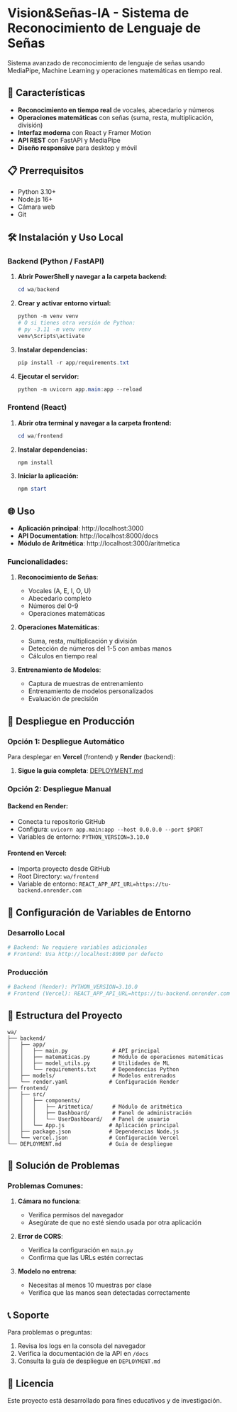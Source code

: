 # Vision&Señas-IA - Sistema de Reconocimiento de Lenguaje de Señas

Sistema avanzado de reconocimiento de lenguaje de señas usando MediaPipe, Machine Learning y operaciones matemáticas en tiempo real.

## 🚀 Características

- **Reconocimiento en tiempo real** de vocales, abecedario y números
- **Operaciones matemáticas** con señas (suma, resta, multiplicación, división)
- **Interfaz moderna** con React y Framer Motion
- **API REST** con FastAPI y MediaPipe
- **Diseño responsive** para desktop y móvil

## 📋 Prerrequisitos

- Python 3.10+
- Node.js 16+
- Cámara web
- Git

## 🛠️ Instalación y Uso Local

### Backend (Python / FastAPI)

1. **Abrir PowerShell y navegar a la carpeta backend:**
   ```powershell
   cd wa/backend
   ```

2. **Crear y activar entorno virtual:**
   ```powershell
   python -m venv venv
   # O si tienes otra versión de Python:
   # py -3.11 -m venv venv
   venv\Scripts\activate
   ```

3. **Instalar dependencias:**
   ```powershell
   pip install -r app/requirements.txt
   ```

4. **Ejecutar el servidor:**
   ```powershell
   python -m uvicorn app.main:app --reload
   ```

### Frontend (React)

1. **Abrir otra terminal y navegar a la carpeta frontend:**
   ```powershell
   cd wa/frontend
   ```

2. **Instalar dependencias:**
   ```powershell
   npm install
   ```

3. **Iniciar la aplicación:**
   ```powershell
   npm start
   ```

## 🌐 Uso

- **Aplicación principal**: http://localhost:3000
- **API Documentation**: http://localhost:8000/docs
- **Módulo de Aritmética**: http://localhost:3000/aritmetica

### Funcionalidades:

1. **Reconocimiento de Señas**:
   - Vocales (A, E, I, O, U)
   - Abecedario completo
   - Números del 0-9
   - Operaciones matemáticas

2. **Operaciones Matemáticas**:
   - Suma, resta, multiplicación y división
   - Detección de números del 1-5 con ambas manos
   - Cálculos en tiempo real

3. **Entrenamiento de Modelos**:
   - Captura de muestras de entrenamiento
   - Entrenamiento de modelos personalizados
   - Evaluación de precisión

## 🚀 Despliegue en Producción

### Opción 1: Despliegue Automático

Para desplegar en **Vercel** (frontend) y **Render** (backend):

1. **Sigue la guía completa**: [DEPLOYMENT.md](./DEPLOYMENT.md)

### Opción 2: Despliegue Manual

#### Backend en Render:
- Conecta tu repositorio GitHub
- Configura: `uvicorn app.main:app --host 0.0.0.0 --port $PORT`
- Variables de entorno: `PYTHON_VERSION=3.10.0`

#### Frontend en Vercel:
- Importa proyecto desde GitHub
- Root Directory: `wa/frontend`
- Variable de entorno: `REACT_APP_API_URL=https://tu-backend.onrender.com`

## 🔧 Configuración de Variables de Entorno

### Desarrollo Local
```bash
# Backend: No requiere variables adicionales
# Frontend: Usa http://localhost:8000 por defecto
```

### Producción
```bash
# Backend (Render): PYTHON_VERSION=3.10.0
# Frontend (Vercel): REACT_APP_API_URL=https://tu-backend.onrender.com
```

## 📁 Estructura del Proyecto

```
wa/
├── backend/
│   ├── app/
│   │   ├── main.py              # API principal
│   │   ├── matematicas.py       # Módulo de operaciones matemáticas
│   │   ├── model_utils.py       # Utilidades de ML
│   │   └── requirements.txt     # Dependencias Python
│   ├── models/                  # Modelos entrenados
│   └── render.yaml             # Configuración Render
├── frontend/
│   ├── src/
│   │   ├── components/
│   │   │   ├── Aritmetica/      # Módulo de aritmética
│   │   │   ├── Dashboard/       # Panel de administración
│   │   │   └── UserDashboard/   # Panel de usuario
│   │   └── App.js              # Aplicación principal
│   ├── package.json            # Dependencias Node.js
│   └── vercel.json             # Configuración Vercel
└── DEPLOYMENT.md               # Guía de despliegue
```

## 🐛 Solución de Problemas

### Problemas Comunes:

1. **Cámara no funciona**:
   - Verifica permisos del navegador
   - Asegúrate de que no esté siendo usada por otra aplicación

2. **Error de CORS**:
   - Verifica la configuración en `main.py`
   - Confirma que las URLs estén correctas

3. **Modelo no entrena**:
   - Necesitas al menos 10 muestras por clase
   - Verifica que las manos sean detectadas correctamente

## 📞 Soporte

Para problemas o preguntas:
1. Revisa los logs en la consola del navegador
2. Verifica la documentación de la API en `/docs`
3. Consulta la guía de despliegue en `DEPLOYMENT.md`

## 📄 Licencia

Este proyecto está desarrollado para fines educativos y de investigación.